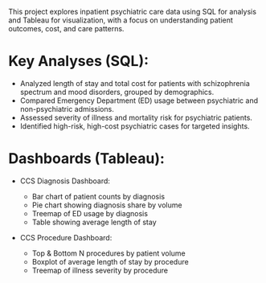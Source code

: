 This project explores inpatient psychiatric care data using SQL for analysis and Tableau for visualization, with a focus on understanding patient outcomes, cost, and care patterns.
# Key Analyses (SQL):
 * Analyzed length of stay and total cost for patients with schizophrenia spectrum and mood disorders, grouped by demographics.
 * Compared Emergency Department (ED) usage between psychiatric and non-psychiatric admissions.
 * Assessed severity of illness and mortality risk for psychiatric patients.
 * Identified high-risk, high-cost psychiatric cases for targeted insights.
# Dashboards (Tableau):
* CCS Diagnosis Dashboard:
  * Bar chart of patient counts by diagnosis
  * Pie chart showing diagnosis share by volume
  * Treemap of ED usage by diagnosis
  * Table showing average length of stay
    
* CCS Procedure Dashboard:
  * Top & Bottom N procedures by patient volume
  * Boxplot of average length of stay by procedure
  * Treemap of illness severity by procedure
